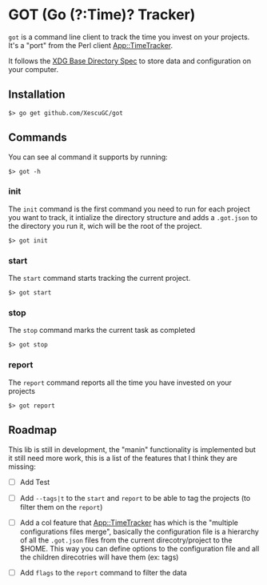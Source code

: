 # GOT (Go (?:Time)? Tracker)

`got` is a command line client to track the time you invest on your projects. It's a "port" from the Perl client [App::TimeTracker][tracker].

It follows the [XDG Base Directory Spec][xdg] to store data and configuration on your computer.

## Installation

```
$> go get github.com/XescuGC/got
```

## Commands

You can see al command it supports by running:

```
$> got -h
```

### init

The `init` command is the first command you need to run for each project you want to track, it intialize the directory structure and adds a `.got.json` to the directory you run it, wich will be the root of the project.

```
$> got init
```

### start

The `start` command starts tracking the current project.

```
$> got start
```

### stop

The `stop` command marks the current task as completed

```
$> got stop
```

### report

The `report` command reports all the time you have invested on your projects

```
$> got report
```


## Roadmap

This lib is still in development, the "manin" functionality is implemented but it still need more work, this is a list of the features that I think they are missing:

* [ ] Add Test
* [ ] Add `--tags|t` to the `start` and `report` to be able to tag the projects (to filter them on the `report`)
* [ ] Add a col feature that [App::TimeTracker][tracker] has which is the "multiple configurations files merge", basically the configuration file is a hierarchy of all the `.got.json` files from the current direcotry/project to the $HOME. This way you can define options to the configuration file and all the children direcotries will have them (ex: tags)
* [ ] Add `flags` to the `report` command to filter the data


[tracker]: https://metacpan.org/pod/distribution/App-TimeTracker/bin/tracker
[xdg]: https://specifications.freedesktop.org/basedir-spec/latest/

